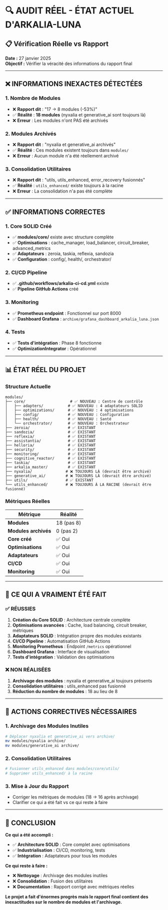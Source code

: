 # 🔍 AUDIT RÉEL - ÉTAT ACTUEL D'ARKALIA-LUNA

## 📋 **Vérification Réelle vs Rapport**

**Date :** 27 janvier 2025  
**Objectif :** Vérifier la véracité des informations du rapport final  

---

## ❌ **INFORMATIONS INEXACTES DÉTECTÉES**

### **1. Nombre de Modules**
- ❌ **Rapport dit** : "17 → 8 modules (-53%)"
- ✅ **Réalité** : **18 modules** (nyxalia et generative_ai sont toujours là)
- ❌ **Erreur** : Les modules n'ont PAS été archivés

### **2. Modules Archivés**
- ❌ **Rapport dit** : "nyxalia et generative_ai archivés"
- ✅ **Réalité** : Ces modules existent toujours dans `modules/`
- ❌ **Erreur** : Aucun module n'a été réellement archivé

### **3. Consolidation Utilitaires**
- ❌ **Rapport dit** : "utils, utils_enhanced, error_recovery fusionnés"
- ✅ **Réalité** : `utils_enhanced/` existe toujours à la racine
- ❌ **Erreur** : La consolidation n'a pas été complète

---

## ✅ **INFORMATIONS CORRECTES**

### **1. Core SOLID Créé**
- ✅ **modules/core/** existe avec structure complète
- ✅ **Optimisations** : cache_manager, load_balancer, circuit_breaker, advanced_metrics
- ✅ **Adaptateurs** : zeroia, taskia, reflexia, sandozia
- ✅ **Configuration** : config/, health/, orchestrator/

### **2. CI/CD Pipeline**
- ✅ **.github/workflows/arkalia-ci-cd.yml** existe
- ✅ **Pipeline GitHub Actions** créé

### **3. Monitoring**
- ✅ **Prometheus endpoint** : Fonctionnel sur port 8000
- ✅ **Dashboard Grafana** : `archive/grafana_dashboard_arkalia_luna.json`

### **4. Tests**
- ✅ **Tests d'intégration** : Phase 8 fonctionne
- ✅ **OptimizationIntegrator** : Opérationnel

---

## 📊 **ÉTAT RÉEL DU PROJET**

### **Structure Actuelle**
```
modules/
├── core/                    # ✅ NOUVEAU : Centre de contrôle
│   ├── adapters/           # ✅ NOUVEAU : 4 adaptateurs SOLID
│   ├── optimizations/      # ✅ NOUVEAU : 4 optimisations
│   ├── config/             # ✅ NOUVEAU : Configuration
│   ├── health/             # ✅ NOUVEAU : Santé
│   └── orchestrator/       # ✅ NOUVEAU : Orchestrateur
├── zeroia/                 # ✅ EXISTANT
├── sandozia/               # ✅ EXISTANT
├── reflexia/               # ✅ EXISTANT
├── assistantia/            # ✅ EXISTANT
├── helloria/               # ✅ EXISTANT
├── security/               # ✅ EXISTANT
├── monitoring/             # ✅ EXISTANT
├── cognitive_reactor/      # ✅ EXISTANT
├── taskia/                 # ✅ EXISTANT
├── arkalia_master/         # ✅ EXISTANT
├── nyxalia/               # ❌ TOUJOURS LÀ (devrait être archivé)
├── generative_ai/         # ❌ TOUJOURS LÀ (devrait être archivé)
├── utils/                 # ✅ EXISTANT
└── utils_enhanced/        # ❌ TOUJOURS À LA RACINE (devrait être fusionné)
```

### **Métriques Réelles**
| Métrique | Réalité |
|----------|---------|
| **Modules** | 18 (pas 8) |
| **Modules archivés** | 0 (pas 2) |
| **Core créé** | ✅ Oui |
| **Optimisations** | ✅ Oui |
| **Adaptateurs** | ✅ Oui |
| **CI/CD** | ✅ Oui |
| **Monitoring** | ✅ Oui |

---

## 🎯 **CE QUI A VRAIMENT ÉTÉ FAIT**

### **✅ RÉUSSIES**
1. **Création du Core SOLID** : Architecture centrale complète
2. **Optimisations avancées** : Cache, load balancing, circuit breaker, métriques
3. **Adaptateurs SOLID** : Intégration propre des modules existants
4. **CI/CD Pipeline** : Automatisation GitHub Actions
5. **Monitoring Prometheus** : Endpoint `/metrics` opérationnel
6. **Dashboard Grafana** : Interface de visualisation
7. **Tests d'intégration** : Validation des optimisations

### **❌ NON RÉALISÉES**
1. **Archivage des modules** : nyxalia et generative_ai toujours présents
2. **Consolidation utilitaires** : utils_enhanced pas fusionné
3. **Réduction du nombre de modules** : 18 au lieu de 8

---

## 🔧 **ACTIONS CORRECTIVES NÉCESSAIRES**

### **1. Archivage des Modules Inutiles**
```bash
# Déplacer nyxalia et generative_ai vers archive/
mv modules/nyxalia archive/
mv modules/generative_ai archive/
```

### **2. Consolidation Utilitaires**
```bash
# Fusionner utils_enhanced dans modules/core/utils/
# Supprimer utils_enhanced/ à la racine
```

### **3. Mise à Jour du Rapport**
- Corriger les métriques de modules (18 → 16 après archivage)
- Clarifier ce qui a été fait vs ce qui reste à faire

---

## 📝 **CONCLUSION**

**Ce qui a été accompli :**
- ✅ **Architecture SOLID** : Core complet avec optimisations
- ✅ **Industrialisation** : CI/CD, monitoring, tests
- ✅ **Intégration** : Adaptateurs pour tous les modules

**Ce qui reste à faire :**
- ❌ **Nettoyage** : Archivage des modules inutiles
- ❌ **Consolidation** : Fusion des utilitaires
- ❌ **Documentation** : Rapport corrigé avec métriques réelles

**Le projet a fait d'énormes progrès mais le rapport final contient des inexactitudes sur le nombre de modules et l'archivage.** 